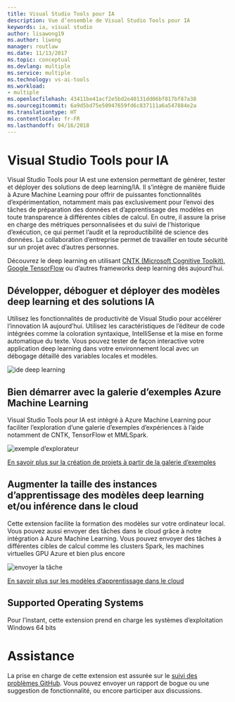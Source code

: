 ```yaml
---
title: Visual Studio Tools pour IA
description: Vue d’ensemble de Visual Studio Tools pour IA
keywords: ia, visual studio
author: lisawong19
ms.author: liwong
manager: routlaw
ms.date: 11/13/2017
ms.topic: conceptual
ms.devlang: multiple
ms.service: multiple
ms.technology: vs-ai-tools
ms.workload:
- multiple
ms.openlocfilehash: 43411be41acf2e5bd2e40131dd06bf817bf87a38
ms.sourcegitcommit: 6a9d5bd75e50947659fd6c837111a6a547884e2a
ms.translationtype: HT
ms.contentlocale: fr-FR
ms.lasthandoff: 04/16/2018
---
```

# <a name="visual-studio-tools-for-ai"></a>Visual Studio Tools pour IA

Visual Studio Tools pour IA est une extension permettant de générer, tester et déployer des solutions de deep learning/IA. Il s’intègre de manière fluide à Azure Machine Learning pour offrir de puissantes fonctionnalités d’expérimentation, notamment mais pas exclusivement pour l’envoi des tâches de préparation des données et d’apprentissage des modèles en toute transparence à différentes cibles de calcul. En outre, il assure la prise en charge des métriques personnalisées et du suivi de l’historique d’exécution, ce qui permet l’audit et la reproductibilité de science des données. La collaboration d’entreprise permet de travailler en toute sécurité sur un projet avec d’autres personnes.

Découvrez le deep learning en utilisant [CNTK (Microsoft Cognitive Toolkit)](http://www.microsoft.com/en-us/cognitive-toolkit), [Google TensorFlow](https://www.tensorflow.org) ou d’autres frameworks deep learning dès aujourd’hui.

## <a name="develop-debug-and-deploy-deep-learning-models-and-ai-solutions"></a>Développer, déboguer et déployer des modèles deep learning et des solutions IA
Utilisez les fonctionnalités de productivité de Visual Studio pour accélérer l’innovation IA aujourd’hui. Utilisez les caractéristiques de l’éditeur de code intégrées comme la coloration syntaxique, IntelliSense et la mise en forme automatique du texte. Vous pouvez tester de façon interactive votre application deep learning dans votre environnement local avec un débogage détaillé des variables locales et modèles.

![ide deep learning](media\about\ide.png)

## <a name="get-started-quickly-with-the-azure-machine-learning-sample-gallery"></a>Bien démarrer avec la galerie d’exemples Azure Machine Learning
Visual Studio Tools pour IA est intégré à Azure Machine Learning pour faciliter l’exploration d’une galerie d’exemples d’expériences à l’aide notamment de CNTK, TensorFlow et MMLSpark.

![exemple d’explorateur](media\about\gallery.png)

[En savoir plus sur la création de projets à partir de la galerie d’exemples](create-project-gallery.md)

## <a name="scale-out-deep-learning-model-training-andor-inferencing-to-the-cloud"></a>Augmenter la taille des instances d’apprentissage des modèles deep learning et/ou inférence dans le cloud
Cette extension facilite la formation des modèles sur votre ordinateur local. Vous pouvez aussi envoyer des tâches dans le cloud grâce à notre intégration à Azure Machine Learning. Vous pouvez envoyer des tâches à différentes cibles de calcul comme les clusters Spark, les machines virtuelles GPU Azure et bien plus encore

![envoyer la tâche](media\about\submitjobs.png)

[En savoir plus sur les modèles d’apprentissage dans le cloud](tensorflow-vm.md)

## <a name="supported-operating-systems"></a>Supported Operating Systems
Pour l’instant, cette extension prend en charge les systèmes d’exploitation Windows 64 bits

# <a name="support"></a>Assistance
La prise en charge de cette extension est assurée sur le [suivi des problèmes GitHub](http://github.com/Microsoft/vs-tools-for-ai/issues). Vous pouvez envoyer un rapport de bogue ou une suggestion de fonctionnalité, ou encore participer aux discussions.
